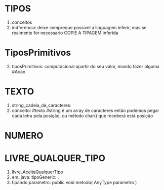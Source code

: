 
# TIPOS
1. conceitos
  1.  indferencia:  deixe sempreque possivel a linguagem inferir, mas se realmente for necessario COPIE A TIPAGEM inferida

# TiposPrimitivos
  2. tiposPrimitivos: computacional apartir do seu valor, mando fazer alguma #Acao


# TEXTO
1. string_cadeia_de_caracteres:
  1. conceito: #texto #string é um array de caracteres então podemos pegar cada letra pela posição, ou método char() que receberá está posição


# NUMERO

# LIVRE_QUALQUER_TIPO
1. livre_AceitaQualquerTipo
  1. em_java: tipoGeneric: <AnyType> ,
  2. tipando parametro: public <AnyType> void metodo( AnyType parametro )

